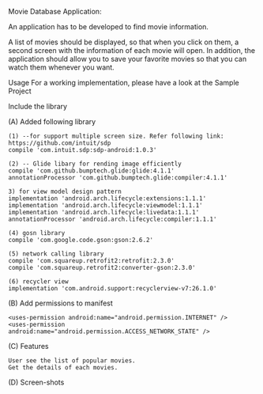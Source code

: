 Movie Database Application:

An application has to be developed to find movie information.

A list of movies should be displayed, so that when you click on them, a second screen with the information of each movie will open. In addition, the application should allow you to save your favorite movies so that you can watch them whenever you want.

Usage
For a working implementation, please have a look at the Sample Project

Include the library

   (A) Added following library

    (1) --for support multiple screen size. Refer following link: https://github.com/intuit/sdp
    compile 'com.intuit.sdp:sdp-android:1.0.3'
    
    (2) -- Glide libary for rending image efficiently
    compile 'com.github.bumptech.glide:glide:4.1.1'
    annotationProcessor 'com.github.bumptech.glide:compiler:4.1.1'

    3) for view model design pattern
    implementation 'android.arch.lifecycle:extensions:1.1.1'
    implementation 'android.arch.lifecycle:viewmodel:1.1.1'
    implementation 'android.arch.lifecycle:livedata:1.1.1'
    annotationProcessor 'android.arch.lifecycle:compiler:1.1.1'
    
    (4) gosn library 
    compile 'com.google.code.gson:gson:2.6.2'

    (5) network calling library 
    compile 'com.squareup.retrofit2:retrofit:2.3.0'
    compile 'com.squareup.retrofit2:converter-gson:2.3.0'

    (6) recycler view
    implementation 'com.android.support:recyclerview-v7:26.1.0'
    
 (B) Add permissions to manifest
 
    <uses-permission android:name="android.permission.INTERNET" />
    <uses-permission android:name="android.permission.ACCESS_NETWORK_STATE" />
    
 (C) Features
 
    User see the list of popular movies.
    Get the details of each movies.
    
 (D) Screen-shots
 
    




